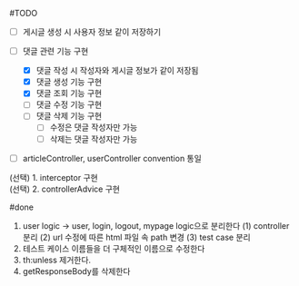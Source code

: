 #TODO
- [ ] 게시글 생성 시 사용자 정보 같이 저장하기
- [ ] 댓글 관련 기능 구현
    - [X] 댓글 작성 시 작성자와 게시글 정보가 같이 저장됨
    - [X] 댓글 생성 기능 구현
    - [X] 댓글 조회 기능 구현
    - [ ] 댓글 수정 기능 구현
    - [ ] 댓글 삭제 기능 구현
        - [ ] 수정은 댓글 작성자만 가능
        - [ ] 삭제는 댓글 작성자만 가능

- [ ] articleController, userController convention 통일


(선택) 1. interceptor 구현     
(선택) 2. controllerAdvice 구현



#done
1. user logic -> user, login, logout, mypage logic으로 분리한다
    (1) controller 분리
    (2) url 수정에 따른 html 파일 속 path 변경
    (3) test case 분리
2. 테스트 케이스 이름들을 더 구체적인 이름으로 수정한다
3. th:unless 제거한다.
4. getResponseBody를 삭제한다